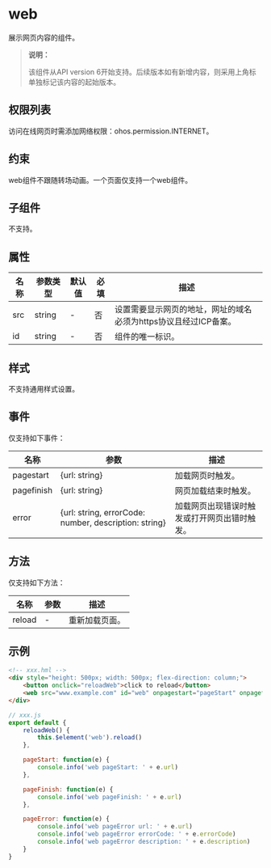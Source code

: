 # web
展示网页内容的组件。
>  **说明：** 
>
>  该组件从API version 6开始支持。后续版本如有新增内容，则采用上角标单独标记该内容的起始版本。

## 权限列表
访问在线网页时需添加网络权限：ohos.permission.INTERNET。

## 约束
web组件不跟随转场动画。一个页面仅支持一个web组件。

## 子组件
不支持。

## 属性

| 名称 | 参数类型 | 默认值 | 必填 | 描述 |
| -------- | -------- | -------- | -------- | -------- |
| src      | string |   -    |   否     |设置需要显示网页的地址，网址的域名必须为https协议且经过ICP备案。|
| id  | string | -  | 否  |  组件的唯一标识。  |


## 样式
不支持通用样式设置。

## 事件
仅支持如下事件：

| 名称 | 参数 | 描述 |
| -------- |  -------- | -------- |
| pagestart      | {url: string} | 加载网页时触发。 |
| pagefinish  | {url: string} |  网页加载结束时触发。  |
| error  | {url: string, errorCode: number, description: string} |  加载网页出现错误时触发或打开网页出错时触发。  |

## 方法
仅支持如下方法：

| 名称 | 参数 | 描述 |
| -------- |  -------- | -------- |
| reload      | - | 重新加载页面。 |

## 示例
```html
<!-- xxx.hml -->
<div style="height: 500px; width: 500px; flex-direction: column;">
    <button onclick="reloadWeb">click to reload</button>
    <web src="www.example.com" id="web" onpagestart="pageStart" onpagefinish="pageFinish" on:error="pageError"></web>
</div>
```

```js
// xxx.js
export default {
    reloadWeb() {
        this.$element('web').reload()
    },

    pageStart: function(e) {
        console.info('web pageStart: ' + e.url)
    },

    pageFinish: function(e) {
        console.info('web pageFinish: ' + e.url)
    },

    pageError: function(e) {
        console.info('web pageError url: ' + e.url)
        console.info('web pageError errorCode: ' + e.errorCode)
        console.info('web pageError description: ' + e.description)
    }
}
```